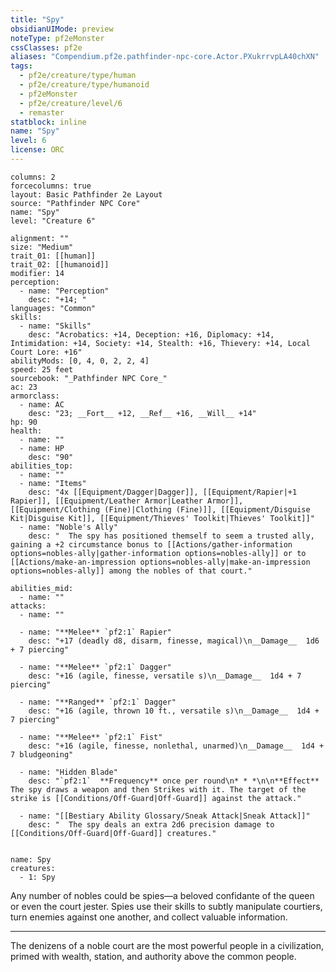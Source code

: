 ```yaml
---
title: "Spy"
obsidianUIMode: preview
noteType: pf2eMonster
cssClasses: pf2e
aliases: "Compendium.pf2e.pathfinder-npc-core.Actor.PXukrrvpLA40chXN" 
tags:
  - pf2e/creature/type/human
  - pf2e/creature/type/humanoid
  - pf2eMonster
  - pf2e/creature/level/6
  - remaster
statblock: inline
name: "Spy"
level: 6
license: ORC
---
```


```statblock
columns: 2
forcecolumns: true
layout: Basic Pathfinder 2e Layout
source: "Pathfinder NPC Core"
name: "Spy"
level: "Creature 6"

alignment: ""
size: "Medium"
trait_01: [[human]]
trait_02: [[humanoid]]
modifier: 14
perception:
  - name: "Perception"
    desc: "+14; "
languages: "Common"
skills:
  - name: "Skills"
    desc: "Acrobatics: +14, Deception: +16, Diplomacy: +14, Intimidation: +14, Society: +14, Stealth: +16, Thievery: +14, Local Court Lore: +16"
abilityMods: [0, 4, 0, 2, 2, 4]
speed: 25 feet
sourcebook: "_Pathfinder NPC Core_"
ac: 23
armorclass:
  - name: AC
    desc: "23; __Fort__ +12, __Ref__ +16, __Will__ +14"
hp: 90
health:
  - name: ""
  - name: HP
    desc: "90"
abilities_top:
  - name: ""
  - name: "Items"
    desc: "4x [[Equipment/Dagger|Dagger]], [[Equipment/Rapier|+1 Rapier]], [[Equipment/Leather Armor|Leather Armor]], [[Equipment/Clothing (Fine)|Clothing (Fine)]], [[Equipment/Disguise Kit|Disguise Kit]], [[Equipment/Thieves' Toolkit|Thieves' Toolkit]]"
  - name: "Noble's Ally"
    desc: "  The spy has positioned themself to seem a trusted ally, gaining a +2 circumstance bonus to [[Actions/gather-information options=nobles-ally|gather-information options=nobles-ally]] or to [[Actions/make-an-impression options=nobles-ally|make-an-impression options=nobles-ally]] among the nobles of that court."

abilities_mid:
  - name: ""
attacks:
  - name: ""

  - name: "**Melee** `pf2:1` Rapier"
    desc: "+17 (deadly d8, disarm, finesse, magical)\n__Damage__  1d6 + 7 piercing"

  - name: "**Melee** `pf2:1` Dagger"
    desc: "+16 (agile, finesse, versatile s)\n__Damage__  1d4 + 7 piercing"

  - name: "**Ranged** `pf2:1` Dagger"
    desc: "+16 (agile, thrown 10 ft., versatile s)\n__Damage__  1d4 + 7 piercing"

  - name: "**Melee** `pf2:1` Fist"
    desc: "+16 (agile, finesse, nonlethal, unarmed)\n__Damage__  1d4 + 7 bludgeoning"

  - name: "Hidden Blade"
    desc: "`pf2:1`  **Frequency** once per round\n* * *\n\n**Effect** The spy draws a weapon and then Strikes with it. The target of the strike is [[Conditions/Off-Guard|Off-Guard]] against the attack."

  - name: "[[Bestiary Ability Glossary/Sneak Attack|Sneak Attack]]"
    desc: "  The spy deals an extra 2d6 precision damage to [[Conditions/Off-Guard|Off-Guard]] creatures."
 
```

```encounter-table
name: Spy
creatures:
  - 1: Spy
```



Any number of nobles could be spies—a beloved confidante of the queen or even the court jester. Spies use their skills to subtly manipulate courtiers, turn enemies against one another, and collect valuable information.

* * *

The denizens of a noble court are the most powerful people in a civilization, primed with wealth, station, and authority above the common people.
